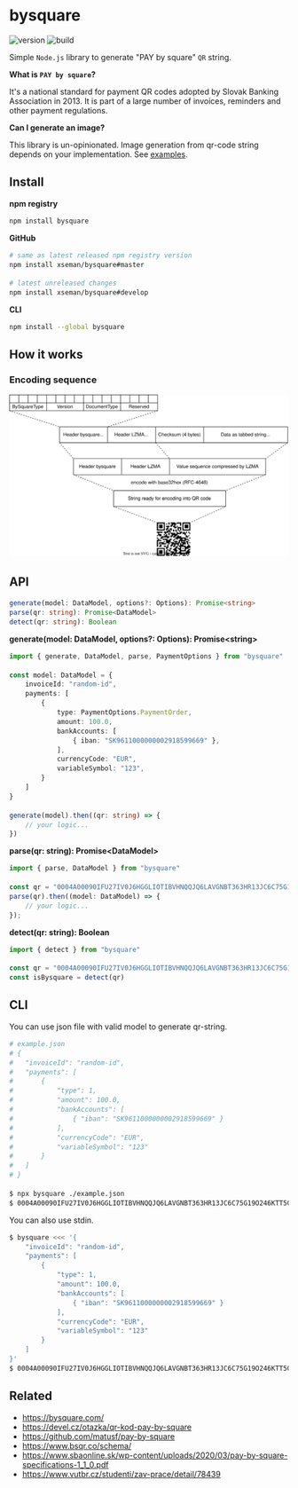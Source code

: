 # bysquare

![version][version] ![build][build]

Simple `Node.js` library to generate "PAY by square" `QR` string.

**What is `PAY by square`?**

It's a national standard for payment QR codes adopted by Slovak Banking
Association in 2013. It is part of a large number of invoices, reminders and
other payment regulations.

**Can I generate an image?**

This library is un-opinionated. Image generation from qr-code string depends on
your implementation. See [examples](examples).

## Install

**npm registry**

```sh
npm install bysquare
```

**GitHub**

```sh
# same as latest released npm registry version
npm install xseman/bysquare#master

# latest unreleased changes
npm install xseman/bysquare#develop
```

**CLI**

```sh
npm install --global bysquare
```

## How it works

### Encoding sequence

![logic](./doc/uml/logic.svg)

## API

```ts
generate(model: DataModel, options?: Options): Promise<string>
parse(qr: string): Promise<DataModel>
detect(qr: string): Boolean
```

**generate(model: DataModel, options?: Options): Promise\<string>**

```ts
import { generate, DataModel, parse, PaymentOptions } from "bysquare"

const model: DataModel = {
	invoiceId: "random-id",
	payments: [
		{
			type: PaymentOptions.PaymentOrder,
			amount: 100.0,
			bankAccounts: [
				{ iban: "SK9611000000002918599669" },
			],
			currencyCode: "EUR",
			variableSymbol: "123",
		}
	]
}

generate(model).then((qr: string) => {
	// your logic...
})
```

**parse(qr: string): Promise\<DataModel>**

```ts
import { parse, DataModel } from "bysquare"

const qr = "0004A00090IFU27IV0J6HGGLIOTIBVHNQQJQ6LAVGNBT363HR13JC6C75G19O246KTT5G8LTLM67HOIATP4OOG8F8FDLJ6T26KFCB1690NEVPQVSG0"
parse(qr).then((model: DataModel) => {
	// your logic...
});
```

**detect(qr: string): Boolean**

```ts
import { detect } from "bysquare"

const qr = "0004A00090IFU27IV0J6HGGLIOTIBVHNQQJQ6LAVGNBT363HR13JC6C75G19O246KTT5G8LTLM67HOIATP4OOG8F8FDLJ6T26KFCB1690NEVPQVSG0"
const isBysquare = detect(qr)
```

## CLI

You can use json file with valid model to generate qr-string.

```sh
# example.json
# {
# 	"invoiceId": "random-id",
# 	"payments": [
# 		{
# 			"type": 1,
# 			"amount": 100.0,
# 			"bankAccounts": [
# 				{ "iban": "SK9611000000002918599669" }
# 			],
# 			"currencyCode": "EUR",
# 			"variableSymbol": "123"
# 		}
# 	]
# }

$ npx bysquare ./example.json
$ 0004A00090IFU27IV0J6HGGLIOTIBVHNQQJQ6LAVGNBT363HR13JC6C75G19O246KTT5G8LTLM67HOIATP4OOG8F8FDLJ6T26KFCB1690NEVPQVSG0
```

You can also use stdin.

```sh
$ bysquare <<< '{
	"invoiceId": "random-id",
	"payments": [
		{
			"type": 1,
			"amount": 100.0,
			"bankAccounts": [
				{ "iban": "SK9611000000002918599669" }
			],
			"currencyCode": "EUR",
			"variableSymbol": "123"
		}
	]
}'
$ 0004A00090IFU27IV0J6HGGLIOTIBVHNQQJQ6LAVGNBT363HR13JC6C75G19O246KTT5G8LTLM67HOIATP4OOG8F8FDLJ6T26KFCB1690NEVPQVSG0
```

## Related

- <https://bysquare.com/>
- <https://devel.cz/otazka/qr-kod-pay-by-square>
- <https://github.com/matusf/pay-by-square>
- <https://www.bsqr.co/schema/>
- <https://www.sbaonline.sk/wp-content/uploads/2020/03/pay-by-square-specifications-1_1_0.pdf>
- <https://www.vutbr.cz/studenti/zav-prace/detail/78439>

<!--
Versioning
----------

https://github.com/dherges/npm-version-git-flow

- Stash unfinished work
- Run `npm test`
- Run `npm version <patch, minor, major>`
- Commit and push
- Run `npm version`
- Follow git-flow instructions
- Checkout to master
- Push commits and tag, git push && git push --tags
- Validate with `npm publish --dry-run`
- Publish to npm, `npm publish`
-->

[build]: https://img.shields.io/github/actions/workflow/status/xseman/bysquare/tests.yml
[version]: https://img.shields.io/npm/v/bysquare
